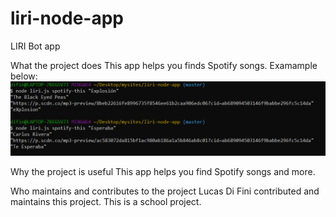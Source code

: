 # liri-node-app
LIRI Bot app


What the project does
  This app helps you finds Spotify songs. Examample below:
  <img src="https://github.com/CBArgento/liri-node-app/blob/master/assets/images/spotify-this.PNG?raw=true">

Why the project is useful
  This app helps you find Spotify songs and more.

Who maintains and contributes to the project
  Lucas Di Fini contributed and maintains this project. This is a school project.
